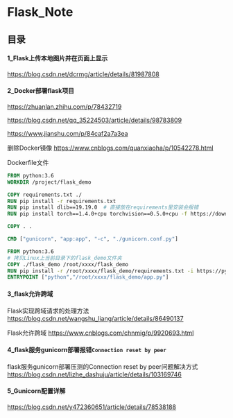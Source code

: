 # Flask_Note

## 目录

#### 1_Flask上传本地图片并在页面上显示

https://blog.csdn.net/dcrmg/article/details/81987808

#### 2_Docker部署flask项目

https://zhuanlan.zhihu.com/p/78432719

https://blog.csdn.net/qq_35224503/article/details/98783809

https://www.jianshu.com/p/84caf2a7a3ea

删除Docker镜像 https://www.cnblogs.com/quanxiaoha/p/10542278.html

Dockerfile文件

```dockerfile
FROM python:3.6
WORKDIR /project/flask_demo

COPY requirements.txt ./
RUN pip install -r requirements.txt
RUN pip install dlib==19.19.0  # 直接放在requirements里安装会报错
RUN pip install torch==1.4.0+cpu torchvision==0.5.0+cpu -f https://download.pytorch.org/whl/torch_stable.html

COPY . .

CMD ["gunicorn", "app:app", "-c", "./gunicorn.conf.py"]
```

```dockerfile
FROM python:3.6
# 拷贝Linux上当前目录下的flask_demo文件夹
COPY ./flask_demo /root/xxxx/flask_demo
RUN pip install -r /root/xxxx/flask_demo/requirements.txt -i https://pypi.doubanio.com/simple/
ENTRYPOINT ["python","/root/xxxx/flask_demo/app.py"]
```

#### 3_flask允许跨域

Flask实现跨域请求的处理方法 https://blog.csdn.net/wangshu_liang/article/details/86490137

Flask允许跨域 https://www.cnblogs.com/chnmig/p/9920693.html

#### 4_flask服务gunicorn部署报错`Connection reset by peer`

flask服务gunicorn部署压测的Connection reset by peer问题解决方式 https://blog.csdn.net/lizhe_dashuju/article/details/103169746

#### 5_Gunicorn配置详解

https://blog.csdn.net/y472360651/article/details/78538188